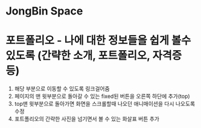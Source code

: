 # JongBin Space
# 포트폴리오 - 나에 대한 정보들을 쉽게 볼수 있도록 (간략한 소개, 포트폴리오, 자격증 등) 

1. 해당 부분으로 이동할 수 있도록 링크걸어줌
2. 페이지의 맨 윗부분으로 돌아갈 수 있는 fixed된 버튼을 오른쪽 하단에 추가(top)
3. top맨 윗부분으로 돌아가면 화면을 스크롤할때 나오던 애니매이션을 다시 나오도록 수정
4. 포트폴리오의 간략한 사진을 넘기면서 볼 수 있는 화살표 버튼 추가